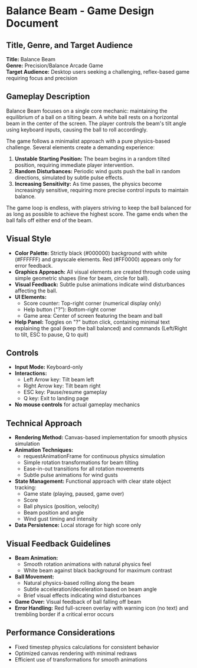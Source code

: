 # Balance Beam - Game Design Document

## Title, Genre, and Target Audience
**Title:** Balance Beam  
**Genre:** Precision/Balance Arcade Game  
**Target Audience:** Desktop users seeking a challenging, reflex-based game requiring focus and precision

## Gameplay Description
Balance Beam focuses on a single core mechanic: maintaining the equilibrium of a ball on a tilting beam. A white ball rests on a horizontal beam in the center of the screen. The player controls the beam's tilt angle using keyboard inputs, causing the ball to roll accordingly.

The game follows a minimalist approach with a pure physics-based challenge. Several elements create a demanding experience:

1. **Unstable Starting Position:** The beam begins in a random tilted position, requiring immediate player intervention.
2. **Random Disturbances:** Periodic wind gusts push the ball in random directions, simulated by subtle pulse effects.
3. **Increasing Sensitivity:** As time passes, the physics become increasingly sensitive, requiring more precise control inputs to maintain balance.

The game loop is endless, with players striving to keep the ball balanced for as long as possible to achieve the highest score. The game ends when the ball falls off either end of the beam.

## Visual Style
- **Color Palette:** Strictly black (#000000) background with white (#FFFFFF) and grayscale elements. Red (#FF0000) appears only for error feedback.
- **Graphics Approach:** All visual elements are created through code using simple geometric shapes (line for beam, circle for ball).
- **Visual Feedback:** Subtle pulse animations indicate wind disturbances affecting the ball.
- **UI Elements:**
  - Score counter: Top-right corner (numerical display only)
  - Help button ("?"): Bottom-right corner
  - Game area: Center of screen featuring the beam and ball
- **Help Panel:** Toggles on "?" button click, containing minimal text explaining the goal (keep the ball balanced) and commands (Left/Right to tilt, ESC to pause, Q to quit)

## Controls
- **Input Mode:** Keyboard-only
- **Interactions:**
  - Left Arrow key: Tilt beam left
  - Right Arrow key: Tilt beam right
  - ESC key: Pause/resume gameplay
  - Q key: Exit to landing page
- **No mouse controls** for actual gameplay mechanics

## Technical Approach
- **Rendering Method:** Canvas-based implementation for smooth physics simulation
- **Animation Techniques:**
  - requestAnimationFrame for continuous physics simulation
  - Simple rotation transformations for beam tilting
  - Ease-in-out transitions for all rotation movements
  - Subtle pulse animations for wind gusts
- **State Management:** Functional approach with clear state object tracking:
  - Game state (playing, paused, game over)
  - Score
  - Ball physics (position, velocity)
  - Beam position and angle
  - Wind gust timing and intensity
- **Data Persistence:** Local storage for high score only

## Visual Feedback Guidelines
- **Beam Animation:**
  - Smooth rotation animations with natural physics feel
  - White beam against black background for maximum contrast
- **Ball Movement:**
  - Natural physics-based rolling along the beam
  - Subtle acceleration/deceleration based on beam angle
  - Brief visual effects indicating wind disturbances
- **Game Over:** Visual feedback of ball falling off beam
- **Error Handling:** Red full-screen overlay with warning icon (no text) and trembling border if a critical error occurs

## Performance Considerations
- Fixed timestep physics calculations for consistent behavior
- Optimized canvas rendering with minimal redraws
- Efficient use of transformations for smooth animations
